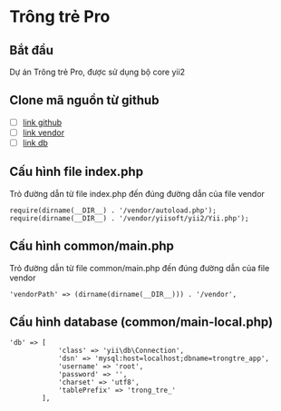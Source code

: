 # Trông trẻ Pro

## Bắt đầu

Dự án Trông trẻ Pro, được sử dụng bộ core yii2

## Clone mã nguồn từ github

- [ ] [link github](https://github.com/hoanghuy22233/backend_trongtre.git) 
- [ ] [link vendor](https://drive.google.com/file/d/1BKkh8DjHMxGemDNh6tiy90MDkwiHF4Mh/view?usp=sharing)
- [ ] [link db](https://drive.google.com/file/d/16IB6JaA7EUIXZIygwp7ZkTlTfMRfpwsp/view?usp=sharing)

## Cấu hình file  index.php

Trỏ đường dẫn từ file index.php đến đúng đường dẫn của file vendor

```
require(dirname(__DIR__) . '/vendor/autoload.php');
require(dirname(__DIR__) . '/vendor/yiisoft/yii2/Yii.php');
```

## Cấu hình common/main.php

Trỏ đường dẫn từ file common/main.php đến đúng đường dẫn của file vendor

```
'vendorPath' => (dirname(dirname(__DIR__))) . '/vendor',
```

## Cấu hình database (common/main-local.php)

```
'db' => [
            'class' => 'yii\db\Connection',
            'dsn' => 'mysql:host=localhost;dbname=trongtre_app',
            'username' => 'root',
            'password' => '',
            'charset' => 'utf8',
            'tablePrefix' => 'trong_tre_'
        ],
```
